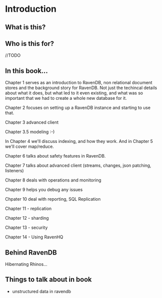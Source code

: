 
# Introduction

## What is this?

## Who is this for?

//TODO

## In this book...

Chapter 1 serves as an introduction to RavenDB, non relational document stores and the background story for RavenDB. Not just the techincal details about what it does, but what led to it even existing, and what was so important that we had to create a whole new database for it.

Chapter 2 focuses on setting up a RavenDB instance and starting to use that.

Chapter 3 advanced client 

Chapter 3.5 modeling :-)

In Chapter 4 we'll discuss indexing, and how they work. And in Chapter 5 we'll cover map/reduce.

Chapter 6 talks about safety features in RavenDB.

Chapter 7 talks about advanced client (streams, changes, json patching, listeners)

Chapter 8 deals with operations and monitoring

Chapter 9 helps you debug any issues

Chpater 10 deal with reporting, SQL Replication

Chapter 11 - replication

Chapter 12 - sharding

Chapter 13 - security

Chapter 14 - Using RavenHQ

## Behind RavenDB

Hibernating Rhinos...


## Things to talk about in book

- unstructured data in ravendb